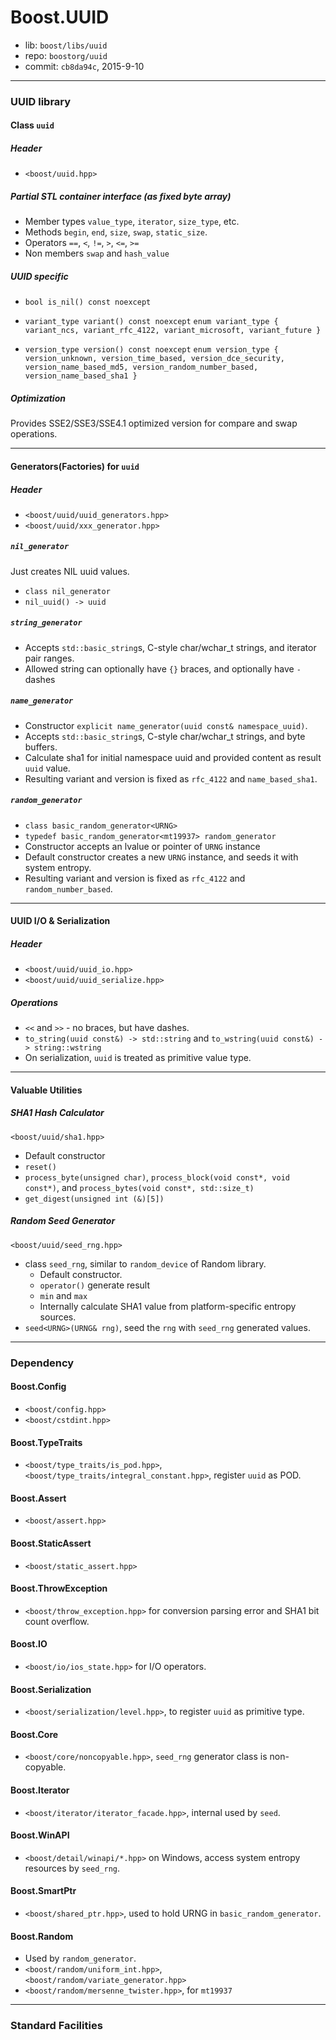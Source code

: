 # Boost.UUID

* lib: `boost/libs/uuid`
* repo: `boostorg/uuid`
* commit: `cb8da94c`, 2015-9-10

------
### UUID library

#### Class `uuid`

##### Header

* `<boost/uuid.hpp>`

##### Partial STL container interface (as fixed byte array)

* Member types `value_type`, `iterator`, `size_type`, etc.
* Methods `begin`, `end`, `size`, `swap`, `static_size`.
* Operators `==`, `<`, `!=`, `>`, `<=`, `>=`
* Non members `swap` and `hash_value`

##### UUID specific

* `bool is_nil() const noexcept`

* `variant_type variant() const noexcept`
  `enum variant_type { variant_ncs, variant_rfc_4122, variant_microsoft, variant_future }`

* `version_type version() const noexcept`
  `enum version_type { version_unknown, version_time_based, version_dce_security,
    version_name_based_md5, version_random_number_based, version_name_based_sha1 }`

##### Optimization

Provides SSE2/SSE3/SSE4.1 optimized version for compare and swap operations.

------
#### Generators(Factories) for `uuid`

##### Header

* `<boost/uuid/uuid_generators.hpp>`
* `<boost/uuid/xxx_generator.hpp>`

##### `nil_generator`

Just creates NIL uuid values.

* `class nil_generator`
* `nil_uuid() -> uuid`

##### `string_generator`

* Accepts `std::basic_string`s, C-style char/wchar_t strings, and iterator pair ranges.
* Allowed string can optionally have `{}` braces, and optionally have `-` dashes

##### `name_generator`

* Constructor `explicit name_generator(uuid const& namespace_uuid)`.
* Accepts `std::basic_string`s, C-style char/wchar_t strings, and byte buffers.
* Calculate sha1 for initial namespace uuid and provided content as result `uuid` value.
* Resulting variant and version is fixed as `rfc_4122` and `name_based_sha1`.

##### `random_generator`

* `class basic_random_generator<URNG>`
* `typedef basic_random_generator<mt19937> random_generator`
* Constructor accepts an lvalue or pointer of `URNG` instance
* Default constructor creates a new `URNG` instance, and seeds it with system entropy.
* Resulting variant and version is fixed as `rfc_4122` and `random_number_based`.

------
#### UUID I/O & Serialization

##### Header

* `<boost/uuid/uuid_io.hpp>`
* `<boost/uuid/uuid_serialize.hpp>`

##### Operations

* `<<` and `>>` - no braces, but have dashes.
* `to_string(uuid const&) -> std::string` and `to_wstring(uuid const&) -> string::wstring`
* On serialization, `uuid` is treated as primitive value type.

------
#### Valuable Utilities

##### SHA1 Hash Calculator

`<boost/uuid/sha1.hpp>`

* Default constructor
* `reset()`
* `process_byte(unsigned char)`, `process_block(void const*, void const*)`, and
  `process_bytes(void const*, std::size_t)`
* `get_digest(unsigned int (&)[5])`

##### Random Seed Generator

`<boost/uuid/seed_rng.hpp>`

* class `seed_rng`, similar to `random_device` of Random library.
  * Default constructor.
  * `operator()` generate result
  * `min` and `max`
  * Internally calculate SHA1 value from platform-specific entropy sources.
* `seed<URNG>(URNG& rng)`, seed the `rng` with `seed_rng` generated values.

------
### Dependency

#### Boost.Config

* `<boost/config.hpp>`
* `<boost/cstdint.hpp>`

#### Boost.TypeTraits

* `<boost/type_traits/is_pod.hpp>`, `<boost/type_traits/integral_constant.hpp>`, register `uuid` as POD.

#### Boost.Assert

* `<boost/assert.hpp>`

#### Boost.StaticAssert

* `<boost/static_assert.hpp>`

#### Boost.ThrowException

* `<boost/throw_exception.hpp>` for conversion parsing error and SHA1 bit count overflow.

#### Boost.IO

* `<boost/io/ios_state.hpp>` for I/O operators.

#### Boost.Serialization

* `<boost/serialization/level.hpp>`, to register `uuid` as primitive type.

#### Boost.Core

* `<boost/core/noncopyable.hpp>`, `seed_rng` generator class is non-copyable.

#### Boost.Iterator

* `<boost/iterator/iterator_facade.hpp>`, internal used by `seed`.

#### Boost.WinAPI

* `<boost/detail/winapi/*.hpp>` on Windows, access system entropy resources by `seed_rng`.

#### Boost.SmartPtr

* `<boost/shared_ptr.hpp>`, used to hold URNG in `basic_random_generator`.

#### Boost.Random

* Used by `random_generator`.
* `<boost/random/uniform_int.hpp>`, `<boost/random/variate_generator.hpp>`
* `<boost/random/mersenne_twister.hpp>`, for `mt19937`

------
### Standard Facilities

